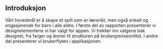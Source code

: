 ## Introduksjon
Vårt hovedmål er å skape et spill som er lærerikt, men også enkelt og engasjerende for barn i alle aldre. I første del av rapporten presenterer vi designelementene vi har valgt for appen. Vi trekker inn valgene bak designet, fra farger og ikoner til strukturen på brukergrensesnittet.
I andre del presenterer vi brukerflyten i applikasjonen.

